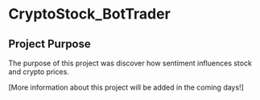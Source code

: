 # CryptoStock_BotTrader

## Project Purpose

The purpose of this project was discover how sentiment influences stock and crypto prices.

[More information about this project will be added in the coming days!] 
